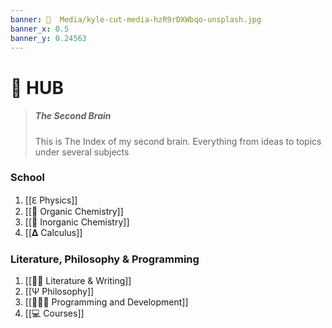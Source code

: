 ```yaml
---
banner: 📼  Media/kyle-cut-media-hzR9rDXWbqo-unsplash.jpg
banner_x: 0.5
banner_y: 0.24563
---
```

# 🧠  HUB
> ##### The Second Brain
> This is The Index of my second brain. Everything from ideas to topics under several subjects

### School
1. [[ℇ Physics]]
2. [[🚽 Organic Chemistry]]
3. [[🧪  Inorganic Chemistry]]
4. [[𝚫 Calculus]]

### Literature, Philosophy & Programming
1. [[✍🏽  Literature & Writing]]
2. [[Ψ Philosophy]]
3. [[👨🏾‍💻 Programming and Development]]
4. [[💻 Courses]]